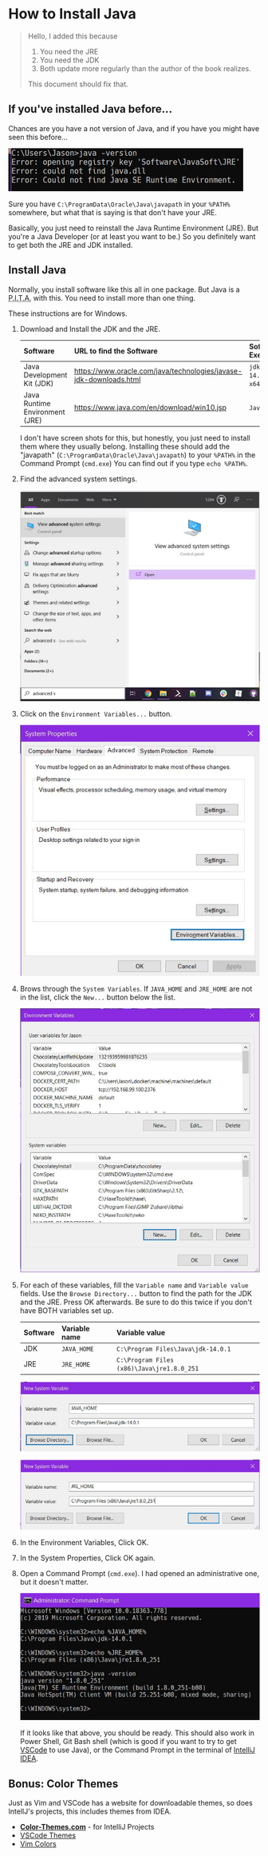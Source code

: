 # How to Install Java

> Hello, I added this because
>
> 1. You need the JRE
> 2. You need the JDK
> 3. Both update more regularly than the author of the book realizes.
>
> This document should fix that.

## If you've installed Java before...

Chances are you have a not version of Java, and if you have you might have seen this before...

![](../Images/java_dll_issue.jpg)

Sure you have `C:\ProgramData\Oracle\Java\javapath` in your `%PATH%` somewhere, but what that is saying is that don't have your JRE.  

Basically, you just need to reinstall the Java Runtime Environment (JRE). But you're a Java Developer (or at least you want to be.)  So you definitely want to get both the JRE and JDK installed.

## Install Java

Normally, you install software like this all in one package. But Java is a <abbr title="Pain in the Ass">P.I.T.A.</abbr> with this. You need to install more than one thing.

These instructions are for Windows. 

1. Download and Install the JDK and the JRE.

   | Software                       | URL to find the Software                                     | Software Executable              |
   | ------------------------------ | ------------------------------------------------------------ | -------------------------------- |
   | Java Development Kit (JDK)     | https://www.oracle.com/java/technologies/javase-jdk-downloads.html | `jdk-14.0.1.windows-x64_bin.exe` |
   | Java Runtime Environment (JRE) | https://www.java.com/en/download/win10.jsp                   | `JavaSetup8u251.exe`             |

   I don't have screen shots for this, but honestly, you just need to install them where they usually belong. Installing these should add the "javapath" (`C:\ProgramData\Oracle\Java\javapath`) to your `%PATH%` in the Command Prompt (`cmd.exe`)  You can find out if you type `echo %PATH%`.

2. Find the advanced system settings.

   ![](../Images/java_view_advanced_system_settings.jpg)

3. Click on the `Environment Variables...` button.

   ![](../Images/java_system_properties.jpg)

4. Brows through the `System Variables`. If `JAVA_HOME` and `JRE_HOME` are not in the list, click the `New...` button below the list.

   ![](../Images/java_environment_variables.jpg)

5. For each of these variables, fill the `Variable name` and `Variable value` fields. Use the `Browse Directory...` button to find the path for the JDK and the JRE. Press OK afterwards. Be sure to do this twice if you don't have BOTH variables set up.

   | Software | Variable name | Variable value                             |
   | -------- | ------------- | ------------------------------------------ |
   | JDK      | `JAVA_HOME`   | `C:\Program Files\Java\jdk-14.0.1`         |
   | JRE      | `JRE_HOME`    | `C:\Program Files (x86)\Java\jre1.8.0_251` |

   ![](../Images/java_home.jpg)

   ![](../Images/jre_home.jpg)

6. In the Environment Variables, Click OK.

7. In the System Properties, Click OK again.

8. Open a Command Prompt (`cmd.exe`). I had opened an administrative one, but it doesn't matter.

   ![](../Images/java_command_prompt.jpg)

   If it looks like that above, you should be ready. This should also work in Power Shell, Git Bash shell (which is good if you want to try to get [VSCode](https://code.visualstudio.com/) to use Java), or the Command Prompt in the terminal of [IntelliJ IDEA](https://www.jetbrains.com/idea/).



## Bonus: Color Themes

Just as Vim and VSCode has a website for downloadable themes, so does IntellJ's projects, this includes themes from IDEA.

* **[Color-Themes.com](http://color-themes.com/)** - for IntelliJ Projects
* [VSCode Themes](https://vscodethemes.com/)
* [Vim Colors](http://vimcolors.com/)



